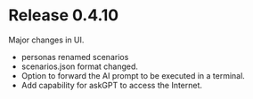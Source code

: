 # Release 0.4.10
Major changes in UI.
* personas renamed scenarios
* scenarios.json format changed.
* Option to forward the AI prompt to be executed in a terminal.
* Add capability for askGPT to access the Internet. 